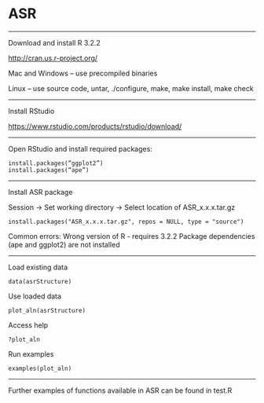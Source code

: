 # ASR

----------------------------------------
Download and install R 3.2.2

http://cran.us.r-project.org/ 

Mac and Windows – use precompiled binaries

Linux – use source code, untar, ./configure, make, make install, make check

----------------------------------------
Install RStudio

https://www.rstudio.com/products/rstudio/download/ 

----------------------------------------
Open RStudio and install required packages:

    install.packages(“ggplot2”)
    install.packages(“ape”)

----------------------------------------
Install ASR package

Session -> Set working directory -> Select location of ASR_x.x.x.tar.gz

    install.packages("ASR_x.x.x.tar.gz", repos = NULL, type = "source")

Common errors:
    Wrong version of R - requires 3.2.2
    Package dependencies (ape and ggplot2) are not installed

----------------------------------------
Load existing data

    data(asrStructure)

Use loaded data

    plot_aln(asrStructure)

Access help 

    ?plot_aln

Run examples

    examples(plot_aln)

----------------------------------------
Further examples of functions available in ASR can be found in test.R
